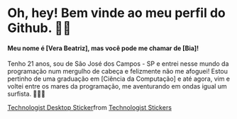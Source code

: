 # Oh, hey! Bem vinde ao meu perfil do Github. ✌🏻

#### Meu nome é [Vera Beatriz], mas você pode me chamar de [Bia]! 
Tenho 21 anos, sou de São José dos Campos - SP e entrei nesse mundo da programação num mergulho de cabeça e felizmente não me afoguei! Estou pertinho de uma graduação em [Ciência da Computação] e até agora, vim e voltei entre os mares da programação, me aventurando em ondas igual um surfista. 🏄🏻‍♀️ 
<div class="tenor-gif-embed" data-postid="14673231970754418905" data-share-method="host" data-aspect-ratio="1" data-width="100%"><a href="https://tenor.com/view/technologist-desktop-desktop-computers-screen-researching-gif-14673231970754418905">Technologist Desktop Sticker</a>from <a href="https://tenor.com/search/technologist-stickers">Technologist Stickers</a></div> <script type="text/javascript" async src="https://tenor.com/embed.js"></script>





